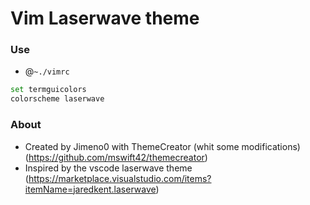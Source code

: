 # Vim Laserwave theme

### Use

- @`~./vimrc`

```bash
set termguicolors
colorscheme laserwave

```

### About

- Created by Jimeno0 with ThemeCreator (whit some modifications) (https://github.com/mswift42/themecreator)
- Inspired by the vscode laserwave theme (https://marketplace.visualstudio.com/items?itemName=jaredkent.laserwave)
